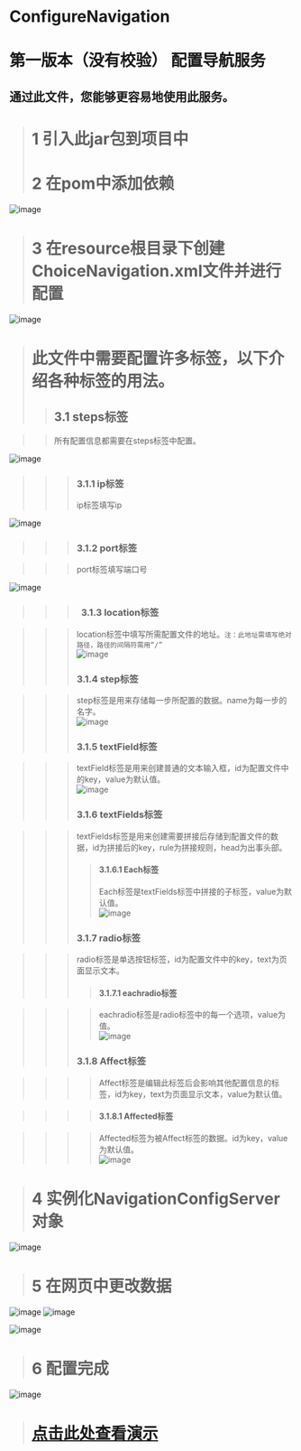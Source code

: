 # ConfigureNavigation
第一版本（没有校验）
配置导航服务
=======

通过此文件，您能够更容易地使用此服务。 
--------

> #  1 引入此jar包到项目中
> # 2 在pom中添加依赖

![image](https://github.com/posTeamBOH/ConfigureNavigation/blob/master/img/1.png)
> # 3 在resource根目录下创建ChoiceNavigation.xml文件并进行配置
![image](https://github.com/posTeamBOH/ConfigureNavigation/blob/master/img/2.png)

> # 此文件中需要配置许多标签，以下介绍各种标签的用法。
>> ##  3.1 steps标签

>> 所有配置信息都需要在steps标签中配置。

![image](https://github.com/posTeamBOH/ConfigureNavigation/blob/master/img/15.png)
>>> ###  3.1.1 ip标签
>>> ip标签填写ip


![image](https://github.com/posTeamBOH/ConfigureNavigation/blob/master/img/4.png)


>>> ###  3.1.2 port标签

>>> port标签填写端口号

![image](https://github.com/posTeamBOH/ConfigureNavigation/blob/master/img/5.png)

>>> ###   3.1.3 location标签

>>> location标签中填写所需配置文件的地址。`注：此地址需填写绝对路径，路径的间隔符需用“/”`<br> 
![image](https://github.com/posTeamBOH/ConfigureNavigation/blob/master/img/3.png)
>>> ### 3.1.4 step标签

>>> step标签是用来存储每一步所配置的数据。name为每一步的名字。<br>
![image](https://github.com/posTeamBOH/ConfigureNavigation/blob/master/img/6.png)
>>> ### 3.1.5 textField标签

>>> textField标签是用来创建普通的文本输入框，id为配置文件中的key，value为默认值。<br>
![image](https://github.com/posTeamBOH/ConfigureNavigation/blob/master/img/9.png)
>>> ### 3.1.6 textFields标签

>>> textFields标签是用来创建需要拼接后存储到配置文件的数据，id为拼接后的key，rule为拼接规则，head为出事头部。
>>>> #### 3.1.6.1 Each标签
>>>> Each标签是textFields标签中拼接的子标签，value为默认值。<br> 
![image](https://github.com/posTeamBOH/ConfigureNavigation/blob/master/img/8.png)
>>> ### 3.1.7 radio标签

>>> radio标签是单选按钮标签，id为配置文件中的key，text为页面显示文本。
>>>> #### 3.1.7.1 eachradio标签

>>>> eachradio标签是radio标签中的每一个选项，value为值。<br> 
![image](https://github.com/posTeamBOH/ConfigureNavigation/blob/master/img/7.png)
>>> ### 3.1.8 Affect标签

>>>> Affect标签是编辑此标签后会影响其他配置信息的标签，id为key，text为页面显示文本，value为默认值。

>>>> #### 3.1.8.1 Affected标签

>>>> Affected标签为被Affect标签的数据。id为key，value为默认值。<br> 
![image](https://github.com/posTeamBOH/ConfigureNavigation/blob/master/img/16.png)



> # 4 实例化NavigationConfigServer对象
![image](https://github.com/posTeamBOH/ConfigureNavigation/blob/master/img/10.png)


> # 5 在网页中更改数据
![image](https://github.com/posTeamBOH/ConfigureNavigation/blob/master/img/11.png)
![image](https://github.com/posTeamBOH/ConfigureNavigation/blob/master/img/12.png)

![image](https://github.com/posTeamBOH/ConfigureNavigation/blob/master/img/13.png)



> # 6 配置完成
![image](https://github.com/posTeamBOH/ConfigureNavigation/blob/master/img/14.png)

> # [点击此处查看演示](http://120.27.19.38:7893/welcome.html)

